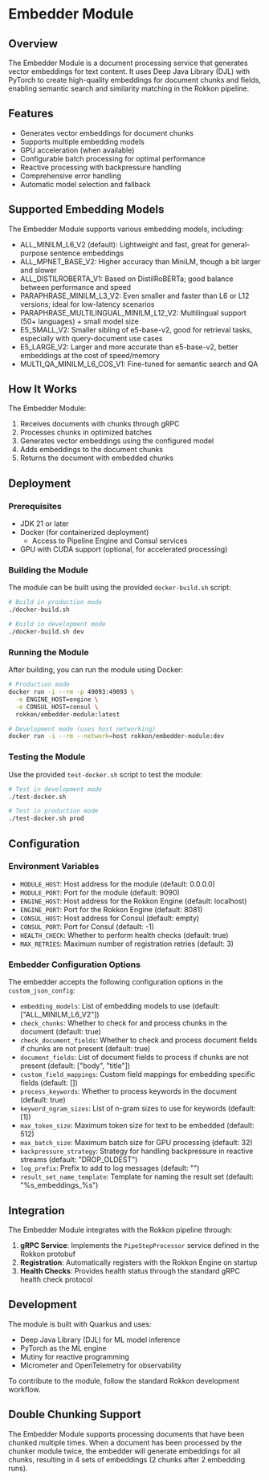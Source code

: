 # Embedder Module

## Overview
The Embedder Module is a document processing service that generates vector embeddings for text content. It uses Deep Java Library (DJL) with PyTorch to create high-quality embeddings for document chunks and fields, enabling semantic search and similarity matching in the Rokkon pipeline.

## Features
- Generates vector embeddings for document chunks
- Supports multiple embedding models
- GPU acceleration (when available)
- Configurable batch processing for optimal performance
- Reactive processing with backpressure handling
- Comprehensive error handling
- Automatic model selection and fallback

## Supported Embedding Models
The Embedder Module supports various embedding models, including:
- ALL_MINILM_L6_V2 (default): Lightweight and fast, great for general-purpose sentence embeddings
- ALL_MPNET_BASE_V2: Higher accuracy than MiniLM, though a bit larger and slower
- ALL_DISTILROBERTA_V1: Based on DistilRoBERTa; good balance between performance and speed
- PARAPHRASE_MINILM_L3_V2: Even smaller and faster than L6 or L12 versions; ideal for low-latency scenarios
- PARAPHRASE_MULTILINGUAL_MINILM_L12_V2: Multilingual support (50+ languages) + small model size
- E5_SMALL_V2: Smaller sibling of e5-base-v2, good for retrieval tasks, especially with query-document use cases
- E5_LARGE_V2: Larger and more accurate than e5-base-v2, better embeddings at the cost of speed/memory
- MULTI_QA_MINILM_L6_COS_V1: Fine-tuned for semantic search and QA

## How It Works
The Embedder Module:
1. Receives documents with chunks through gRPC
2. Processes chunks in optimized batches
3. Generates vector embeddings using the configured model
4. Adds embeddings to the document chunks
5. Returns the document with embedded chunks

## Deployment

### Prerequisites
- JDK 21 or later
- Docker (for containerized deployment)
    - Access to Pipeline Engine and Consul services
- GPU with CUDA support (optional, for accelerated processing)

### Building the Module
The module can be built using the provided `docker-build.sh` script:

```bash
# Build in production mode
./docker-build.sh

# Build in development mode
./docker-build.sh dev
```

### Running the Module
After building, you can run the module using Docker:

```bash
# Production mode
docker run -i --rm -p 49093:49093 \
  -e ENGINE_HOST=engine \
  -e CONSUL_HOST=consul \
  rokkon/embedder-module:latest

# Development mode (uses host networking)
docker run -i --rm --network=host rokkon/embedder-module:dev
```

### Testing the Module
Use the provided `test-docker.sh` script to test the module:

```bash
# Test in development mode
./test-docker.sh

# Test in production mode
./test-docker.sh prod
```

## Configuration

### Environment Variables
- `MODULE_HOST`: Host address for the module (default: 0.0.0.0)
- `MODULE_PORT`: Port for the module (default: 9090)
- `ENGINE_HOST`: Host address for the Rokkon Engine (default: localhost)
- `ENGINE_PORT`: Port for the Rokkon Engine (default: 8081)
- `CONSUL_HOST`: Host address for Consul (default: empty)
- `CONSUL_PORT`: Port for Consul (default: -1)
- `HEALTH_CHECK`: Whether to perform health checks (default: true)
- `MAX_RETRIES`: Maximum number of registration retries (default: 3)

### Embedder Configuration Options
The embedder accepts the following configuration options in the `custom_json_config`:

- `embedding_models`: List of embedding models to use (default: ["ALL_MINILM_L6_V2"])
- `check_chunks`: Whether to check for and process chunks in the document (default: true)
- `check_document_fields`: Whether to check and process document fields if chunks are not present (default: true)
- `document_fields`: List of document fields to process if chunks are not present (default: ["body", "title"])
- `custom_field_mappings`: Custom field mappings for embedding specific fields (default: [])
- `process_keywords`: Whether to process keywords in the document (default: true)
- `keyword_ngram_sizes`: List of n-gram sizes to use for keywords (default: [1])
- `max_token_size`: Maximum token size for text to be embedded (default: 512)
- `max_batch_size`: Maximum batch size for GPU processing (default: 32)
- `backpressure_strategy`: Strategy for handling backpressure in reactive streams (default: "DROP_OLDEST")
- `log_prefix`: Prefix to add to log messages (default: "")
- `result_set_name_template`: Template for naming the result set (default: "%s_embeddings_%s")

## Integration
The Embedder Module integrates with the Rokkon pipeline through:

1. **gRPC Service**: Implements the `PipeStepProcessor` service defined in the Rokkon protobuf
2. **Registration**: Automatically registers with the Rokkon Engine on startup
3. **Health Checks**: Provides health status through the standard gRPC health check protocol

## Development
The module is built with Quarkus and uses:
- Deep Java Library (DJL) for ML model inference
- PyTorch as the ML engine
- Mutiny for reactive programming
- Micrometer and OpenTelemetry for observability

To contribute to the module, follow the standard Rokkon development workflow.

## Double Chunking Support
The Embedder Module supports processing documents that have been chunked multiple times. When a document has been processed by the chunker module twice, the embedder will generate embeddings for all chunks, resulting in 4 sets of embeddings (2 chunks after 2 embedding runs).